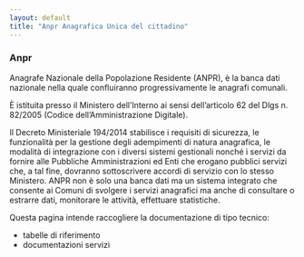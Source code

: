 ```yaml
---
layout: default
title: "Anpr Anagrafica Unica del cittadino"
---
```


### Anpr
Anagrafe Nazionale della Popolazione Residente (ANPR), è la banca dati nazionale nella quale confluiranno progressivamente le anagrafi comunali.

È istituita presso il Ministero dell’Interno ai sensi dell’articolo 62 del Dlgs n. 82/2005 (Codice dell’Amministrazione Digitale).

Il Decreto Ministeriale 194/2014 stabilisce i requisiti di sicurezza, le funzionalità per la gestione degli adempimenti di natura anagrafica, le modalità di integrazione con i diversi sistemi gestionali nonché i servizi da fornire alle Pubbliche Amministrazioni ed Enti che erogano pubblici servizi che, a tal fine, dovranno sottoscrivere accordi di servizio con lo stesso Ministero.
ANPR non è solo una banca dati ma un sistema integrato che consente ai Comuni di svolgere i servizi anagrafici ma anche di consultare o estrarre dati, monitorare le attività, effettuare statistiche.


Questa pagina intende raccogliere la documentazione di tipo tecnico:

- tabelle di riferimento
- documentazioni servizi
